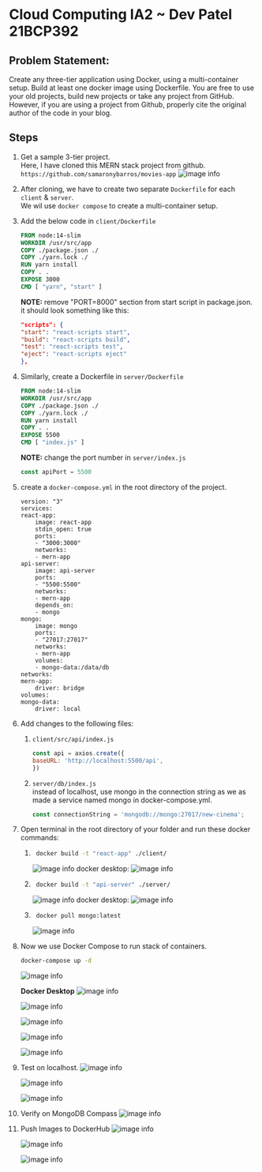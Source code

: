# Cloud Computing IA2 ~ Dev Patel 21BCP392

## Problem Statement:
Create any three-tier application using Docker, using a multi-container setup. Build at least one docker image using Dockerfile. You are free to use your old projects, build new projects or take any project from GitHub. However, if you are using a project from Github, properly cite the original author of the code in your blog. 

## Steps 

1. Get a sample 3-tier project. <br>
    Here, I have cloned this MERN stack project from github.
    ``` https://github.com/samaronybarros/movies-app ```
    ![image info](./Screenshots/1.png)

2. After cloning, we have to create two separate ``` Dockerfile ``` for each ``` client ``` & ``` server ```. <br>
We wil use ``` docker compose ``` to create a multi-container setup.

3. Add the below code in ``` client/Dockerfile ```
    ```Dockerfile 
    FROM node:14-slim
    WORKDIR /usr/src/app 
    COPY ./package.json ./ 
    COPY ./yarn.lock ./ 
    RUN yarn install 
    COPY . . 
    EXPOSE 3000 
    CMD [ "yarn", "start" ] 
    ```
    <b>NOTE:</b> remove "PORT=8000" section from start script in package.json. <br>
    it should look something like this:
    ```json
    "scripts": {
    "start": "react-scripts start",
    "build": "react-scripts build",
    "test": "react-scripts test",
    "eject": "react-scripts eject"
    },
    ```

4. Similarly, create a Dockerfile in ``` server/Dockerfile ``` 
    ```Dockerfile 
    FROM node:14-slim
    WORKDIR /usr/src/app
    COPY ./package.json ./
    COPY ./yarn.lock ./
    RUN yarn install
    COPY . .
    EXPOSE 5500
    CMD [ "index.js" ] 
    ```
    <b>NOTE:</b> change the port number in ``` server/index.js ```
    ```js
    const apiPort = 5500
    ```

5. create a ``` docker-compose.yml ``` in the root directory of the project.
    ```docker
    version: "3"
    services:
    react-app:
        image: react-app
        stdin_open: true
        ports: 
        - "3000:3000"
        networks:
        - mern-app
    api-server:
        image: api-server
        ports:
        - "5500:5500"
        networks:
        - mern-app
        depends_on:
        - mongo
    mongo:
        image: mongo
        ports:
        - "27017:27017"
        networks:
        - mern-app
        volumes:
        - mongo-data:/data/db
    networks:
    mern-app:
        driver: bridge
    volumes:
    mongo-data:
        driver: local
    ```

6. Add changes to the following files:
    1. ``` client/src/api/index.js ```
        ```js
        const api = axios.create({
        baseURL: 'http://localhost:5500/api',
        })
        ```
    2. ``` server/db/index.js ``` <br>
        instead of localhost, use mongo in the connection string as we as made a service named mongo in docker-compose.yml.
        ```js
        const connectionString = 'mongodb://mongo:27017/new-cinema';
        ```

7. Open terminal in the root directory of your folder and run these docker commands: <br>
    1. ```bash 
        docker build -t "react-app" ./client/ 
        ```
        ![image info](./Screenshots/2.png)
        docker desktop:
        ![image info](./Screenshots/3.png)

    2. ```bash
        docker build -t "api-server" ./server/  
        ```
        ![image info](./Screenshots/4.png)
        docker desktop:
        ![image info](./Screenshots/5.png)

    3. ```bash
        docker pull mongo:latest
        ```
        ![image info](./Screenshots/6.png)

8. Now we use Docker Compose to run stack of containers.
    ```bash
    docker-compose up -d
    ```
    ![image info](./Screenshots/7.png)<br>

    <b>Docker Desktop</b>
    ![image info](./Screenshots/8.png)

    ![image info](./Screenshots/9.png)

    ![image info](./Screenshots/10.png)

    ![image info](./Screenshots/11.png)

    ![image info](./Screenshots/12.png)

9. Test on localhost.
    ![image info](./Screenshots/13.png)

    ![image info](./Screenshots/14.png)

    ![image info](./Screenshots/15.png)

10. Verify on MongoDB Compass
    ![image info](./Screenshots/16.png)

11. Push Images to DockerHub
    ![image info](./Screenshots/17.png)

    ![image info](./Screenshots/18.png)

    ![image info](./Screenshots/19.png)